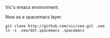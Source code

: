 Vic's emacs environment.

Now as a spacemacs layer.

```shell
git clone http://github.com/vic/vee.git .vee
ln -s .vee/dot.spacemacs .spacemacs
```
